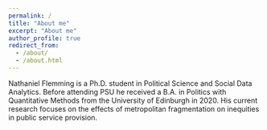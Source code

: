 ```yaml
---
permalink: /
title: "About me"
excerpt: "About me"
author_profile: true
redirect_from: 
  - /about/
  - /about.html
---
```


Nathaniel Flemming is a Ph.D. student in Political Science and Social Data Analytics. Before attending PSU he received a B.A. in Politics with Quantitative Methods from the University of Edinburgh in 2020. His current research focuses on the effects of metropolitan fragmentation on inequities in public service provision.
